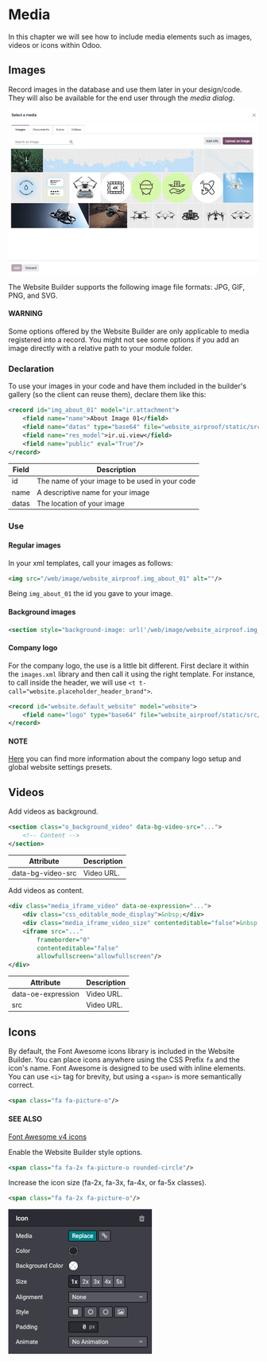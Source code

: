 # Media

In this chapter we will see how to include media elements such as images, videos or icons within Odoo.

<a id="website-themes-media-images"></a>

## Images

Record images in the database and use them later in your design/code. They will also be
available for the end user through the *media dialog*.

![Media window](../../../.gitbook/assets/media-window.png)

The Website Builder supports the following image file formats: JPG, GIF, PNG, and SVG.

#### WARNING
Some options offered by the Website Builder are only applicable to media registered into a
record. You might not see some options if you add an image directly with a relative path to
your module folder.

<a id="website-themes-media-images-declaration"></a>

### Declaration

To use your images in your code and have them included in the builder's gallery (so the client can
reuse them), declare them like this:

```xml
<record id="img_about_01" model="ir.attachment">
    <field name="name">About Image 01</field>
    <field name="datas" type="base64" file="website_airproof/static/src/img/content/img_about_01.jpg"/>
    <field name="res_model">ir.ui.view</field>
    <field name="public" eval="True"/>
</record>
```

| Field   | Description                                    |
|---------|------------------------------------------------|
| id      | The name of your image to be used in your code |
| name    | A descriptive name for your image              |
| datas   | The location of your image                     |

<a id="website-themes-media-images-use"></a>

### Use

<a id="website-themes-media-images-use-regular"></a>

#### Regular images

In your xml templates, call your images as follows:

```xml
<img src="/web/image/website_airproof.img_about_01" alt=""/>
```

Being `img_about_01` the id you gave to your image.

<a id="website-themes-media-images-use-background"></a>

#### Background images

```xml
<section style="background-image: url('/web/image/website_airproof.img_about_01');">
```

<a id="website-themes-media-images-use-logo"></a>

#### Company logo

For the company logo, the use is a little bit different. First declare it within the `images.xml`
library and then call it using the right template. For instance, to call inside the header, we will
use `<t t-call="website.placeholder_header_brand">`.

```xml
<record id="website.default_website" model="website">
    <field name="logo" type="base64" file="website_airproof/static/src/img/content/logo.png"/>
</record>
```

#### NOTE
[Here](developer/howtos/website_themes/theming.md#theming-module-website) you can find more information about the company logo setup
and global website settings presets.

<a id="website-themes-media-videos"></a>

## Videos

Add videos as background.

```xml
<section class="o_background_video" data-bg-video-src="...">
    <!-- Content -->
</section>
```

| Attribute         | Description   |
|-------------------|---------------|
| data-bg-video-src | Video URL.    |

Add videos as content.

```xml
<div class="media_iframe_video" data-oe-expression="...">
    <div class="css_editable_mode_display">&nbsp;</div>
    <div class="media_iframe_video_size" contenteditable="false">&nbsp;</div>
    <iframe src="..."
        frameborder="0"
        contenteditable="false"
        allowfullscreen="allowfullscreen"/>
</div>
```

| Attribute          | Description   |
|--------------------|---------------|
| data-oe-expression | Video URL.    |
| src                | Video URL.    |

<a id="website-themes-media-icons"></a>

## Icons

By default, the Font Awesome icons library is included in the Website Builder. You can place icons
anywhere using the CSS Prefix `fa` and the icon's name. Font Awesome is designed to be used with
inline elements. You can use `<i>` tag for brevity, but using a `<span>` is more semantically
correct.

```xml
<span class="fa fa-picture-o"/>
```

#### SEE ALSO
[Font Awesome v4 icons](https://fontawesome.com/v4/icons/)

Enable the Website Builder style options.

```xml
<span class="fa fa-2x fa-picture-o rounded-circle"/>
```

Increase the icon size (fa-2x, fa-3x, fa-4x, or fa-5x classes).

```xml
<span class="fa fa-2x fa-picture-o"/>
```

![Icon options](../../../.gitbook/assets/icon-options.png)
